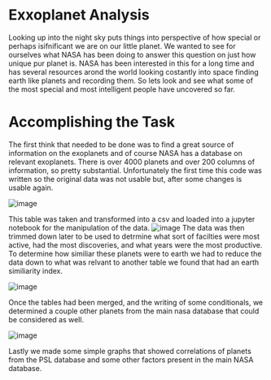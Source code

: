 #  Exxoplanet Analysis

 Looking up into the night sky puts things into perspective of how special or perhaps isifnificant we are on our little planet. We wanted to see for ourselves what NASA has been doing to answer this question on just how unique pur planet is. NASA has been interested in this for a long time and has several resources arond the world looking costantly into space finding earth like planets and recording them. So lets look and see what some of the most special and most intelligent people have uncovered so far. 
 
# Accomplishing the Task

The first think that needed to be done was to find a great source of information on the exoplanets and of course NASA has a database on relevant exoplanets. There is over 4000 planets and over 200 columns of information, so pretty substantial. Unfortunately the first time this code was written so the original data was not usable but, after some changes is usable again. 

![image](https://user-images.githubusercontent.com/73910099/123870164-78470300-d921-11eb-9b0a-810230dce8c3.png)

This table was taken and transformed into a csv and loaded into a jupyter notebook for the manipulation of the data. 
![image](https://user-images.githubusercontent.com/73910099/123870640-25218000-d922-11eb-94c0-ff049a78dee2.png)
The data was then trimmed down later to be used to detrmine what sort of facilties were most active, had the most discoveries, and what years were the most productive. To determine how similiar these planets were to earth we had to reduce the data down to what was relvant to another table we found that had an earth similiarity index. 

![image](https://user-images.githubusercontent.com/73910099/123871184-e93aea80-d922-11eb-94b7-0295a827aff0.png)

Once the tables had been merged, and the writing of some conditionals, we determined a couple other planets from the main nasa database that could be considered as well. 

![image](https://user-images.githubusercontent.com/73910099/123872076-16d46380-d924-11eb-89c3-8777387715ce.png)


Lastly we made some simple graphs that showed correlations of planets from the  PSL database and some other factors  present in the main NASA database. 
